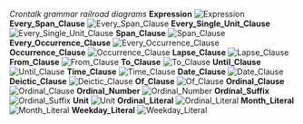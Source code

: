 *Crontalk grammar railroad diagrams*
**Expression**
![Expression](svg/Expression.svg)
**Every_Span_Clause**
![Every_Span_Clause](svg/Every_Span_Clause.svg)
**Every_Single_Unit_Clause**
![Every_Single_Unit_Clause](svg/Every_Single_Unit_Clause.svg)
**Span_Clause**
![Span_Clause](svg/Span_Clause.svg)
**Every_Occurrence_Clause**
![Every_Occurrence_Clause](svg/Every_Occurrence_Clause.svg)
**Occurrence_Clause**
![Occurrence_Clause](svg/Occurrence_Clause.svg)
**Lapse_Clause**
![Lapse_Clause](svg/Lapse_Clause.svg)
**From_Clause**
![From_Clause](svg/From_Clause.svg)
**To_Clause**
![To_Clause](svg/To_Clause.svg)
**Until_Clause**
![Until_Clause](svg/Until_Clause.svg)
**Time_Clause**
![Time_Clause](svg/Time_Clause.svg)
**Date_Clause**
![Date_Clause](svg/Date_Clause.svg)
**Deictic_Clause**
![Deictic_Clause](svg/Deictic_Clause.svg)
**Of_Clause**
![Of_Clause](svg/Of_Clause.svg)
**Ordinal_Clause**
![Ordinal_Clause](svg/Ordinal_Clause.svg)
**Ordinal_Number**
![Ordinal_Number](svg/Ordinal_Number.svg)
**Ordinal_Suffix**
![Ordinal_Suffix](svg/Ordinal_Suffix.svg)
**Unit**
![Unit](svg/Unit.svg)
**Ordinal_Literal**
![Ordinal_Literal](svg/Ordinal_Literal.svg)
**Month_Literal**
![Month_Literal](svg/Month_Literal.svg)
**Weekday_Literal**
![Weekday_Literal](svg/Weekday_Literal.svg)
